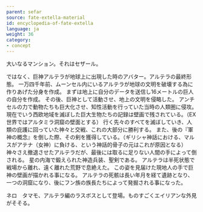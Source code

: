 ```yaml
---
parent: sefar
source: fate-extella-material
id: encyclopedia-of-fate-extella
language: ja
weight: 36
category:
- concept
---
```


大いなるマンション。それはセザール。

ではなく、巨神アルテラが地球上に出現した時のアバター。アルテラの最終形態。
一万四千年前、ムーンセル内にいるアルテラが地球の文明を破壊する為に作りあげた分身を作成。
まずは地上に自分のデータを送信し16メートルの巨人の自分を作成。
その後、巨神として活動させ、地上の文明を侵略した。
アンチセルの力で動物たちも巨大化させ、知性活動を行っていた当時の人類圏に侵攻。
現在でいう西欧地域を滅ぼした巨大生物たちの記録は壁画で残されている。（EX世界ではアルタミラ洞窟の壁面とする）
行く先々のすべてを滅ぼしていき、人類の庇護に回っていた神々と交戦、これの大部分に勝利する。
また、後の『軍神の概念』を倒した際、その剣を獲得している。（ギリシャ神話における、マルスがアテナ（女神）に負ける、という神話的骨子の元はこれが原因となる）
神々さえ撤退させたアルテラだが、最後には取るに足りない人間の手によって倒される。
星の内海で鍛えられた神造兵装、聖剣である。
アルテラは半死状態で戦場から離れ、遠く離れた荒野で息絶えた。
この姿を見届けた現地人の手で巨神の壁画が描かれる事になる。
アルテラの死骸は長い年月を経て遺跡となり、一つの洞窟になり、後にフン族の族長たちによって発掘される事になった。

ネロ　タマモ、アルテラ編のラスボスとして登場。ものすごくエイリアンな外見がそそる。
